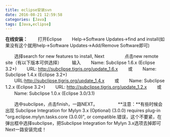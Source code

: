 ```yaml
---
title: eclipse安装svn
date: 2016-08-21 12:59:58
categories: [Java]
tags: [Java,eclipse]
---
```

**在线安装：**
　　打开Eclipse
　　Help->Software Updates->find and install(如果没有这个就用help->Software Updates->Add/Remove Software即可)

　　选择search for new features to install, Next
　　
　　点击new remote site（有以下版本可供选择）
　　输入
　　Name: Subclipse 1.6.x (Eclipse 3.2+)
　　URL:  http://subclipse.tigris.org/update_1.6.x
　　或
　　Name: Subclipse 1.4.x (Eclipse 3.2+)
　　URL:http://subclipse.tigris.org/update_1.4.x
　　或
　　Name: Subclipse 1.2.x (Eclipse 3.2+)
　　URL:  http://subclipse.tigris.org/update_1.2.x
　　或
　　Name: Subclipse 1.0.x (Eclipse 3.0/3.1)

　　选中subclipse，点击finish，一路NEXT。
　　
　　**注意：**有些时候会出现 Subclipse Integration for Mylyn 3.x (Optional) (3.0.0) requires plug-in "org.eclipse.mylyn.tasks.core (3.0.0)", or compatible.错误，这个不要紧，在弹出框中选择subclipse，把Subclipse Integration for Mylyn 3.x选项去掉即可Next一路安装完成！